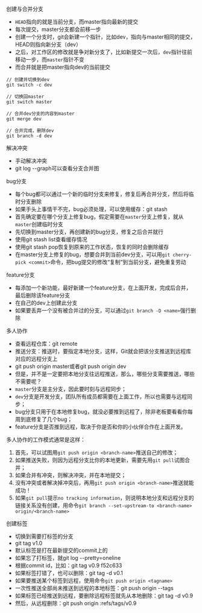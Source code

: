 创建与合并分支

* `HEAD`指向的就是当前分支，而master指向最新的提交
* 每次提交，master分支都会前移一步
* 创建一个分支时，git会新建一个指针，比如dev，指向与master相同的提交，HEAD则指向新分支（dev）
* 之后，对工作区的修改就是争对新分支了，比如新提交一次后，`dev`指针往前移动一步，而`master`指针不变
* 而合并就是把master指向dev的当前提交

``` 
// 创建并切换到dev
git switch -c dev

// 切换回master
git switch master

// 合并dev分支的内容到master
git merge dev

// 合并完成，删除dev
git branch -d dev

```

解决冲突

* 手动解决冲突
* git log --graph可以查看分支合并图

bug分支

* 每个bug都可以通过一个新的临时分支来修复，修复后再合并分支，然后将临时分支删除
* 如果手头上事情干不完，bug必须处理，可以使用缓存：git stash
* 首先确定要在哪个分支上修复bug，假定需要在`master`分支上修复，就从`master`创建临时分支
* 先切换到master分支，再创建新的bug分支，修复之后合并就行
* 使用git stash list查看缓存情况
* 使用git stash pop恢复到原来的工作状态，恢复的同时会删除缓存
* 在master分支上修复的bug，想要合并到当前dev分支，可以用`git cherry-pick <commit>`命令，把bug提交的修改“复制”到当前分支，避免重复劳动

feature分支

* 每添加一个新功能，最好新建一个feature分支，在上面开发，完成后合并，最后删除该feature分支
* 在自己的dev上创建此分支
* 如果要丢弃一个没有被合并过的分支，可以通过`git branch -D <name>`强行删除

多人协作

* 查看远程仓库：git remote
* 推送分支：推送时，要指定本地分支，这样，Git就会把该分支推送到远程库对应的远程分支上
* git push origin master或者git push origin dev
* 但是，并不是一定要把本地分支往远程推送，那么，哪些分支需要推送，哪些不需要呢？
* `master`分支是主分支，因此要时刻与远程同步；
* `dev`分支是开发分支，团队所有成员都需要在上面工作，所以也需要与远程同步；
* bug分支只用于在本地修复bug，就没必要推到远程了，除非老板要看看你每周到底修复了几个bug；
* feature分支是否推到远程，取决于你是否和你的小伙伴合作在上面开发。

多人协作的工作模式通常是这样：

1. 首先，可以试图用`git push origin <branch-name>`推送自己的修改；
2. 如果推送失败，则因为远程分支比你的本地更新，需要先用`git pull`试图合并；
3. 如果合并有冲突，则解决冲突，并在本地提交；
4. 没有冲突或者解决掉冲突后，再用`git push origin <branch-name>`推送就能成功！
5. 如果`git pull`提示`no tracking information`，则说明本地分支和远程分支的链接关系没有创建，用命令`git branch --set-upstream-to <branch-name> origin/<branch-name>`

创建标签

* 切换到需要打标签的分支
* git tag v1.0
* 默认标签是打在最新提交的commit上的
* 如果忘了打标签，就git log --pretty=oneline
* 根据commit id，比如：git tag v0.9 f52c633
* 如果标签打错了，也可以删除：git tag -d v0.1
* 如果要推送某个标签到远程，使用命令`git push origin <tagname>`
* 一次性推送全部尚未推送到远程的本地标签：git push origin --tags
* 如果标签已经推送到远程，要删除远程标签就先从本地删除：git tag -d v0.9
* 然后，从远程删除：git push origin :refs/tags/v0.9